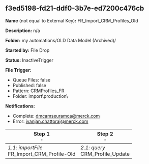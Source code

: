 ## f3ed5198-fd21-ddf0-3b7e-ed7200c476cb

**Name** (not equal to External Key)**:** FR_Import_CRM_Profiles_Old

**Description:** n/a

**Folder:** my automations/OLD Data Model (Archived)/

**Started by:** File Drop

**Status:** InactiveTrigger

**File Trigger:**

* Queue Files: false
* Published: false
* Pattern: CRMProfiles_FR
* Folder:  import\production\

**Notifications:**

* Complete: dmcamseuramca@merck.com
* Error: ivanjan.chattoraj@merck.com

| Step 1<br>_<small>-</small>_ | Step 2<br>_<small>-</small>_ |
| --- | --- |
| _1.1: importFile_<br>FR_Import_CRM_Profile-Old | _2.1: query_<br>CRM_Profile_Update |

